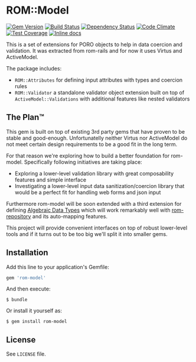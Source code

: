 [gem]: https://rubygems.org/gems/rom-model
[travis]: https://travis-ci.org/rom-rb/rom-model
[gemnasium]: https://gemnasium.com/rom-rb/rom-model
[codeclimate]: https://codeclimate.com/github/rom-rb/rom-model
[inchpages]: http://inch-ci.org/github/rom-rb/rom-model

# ROM::Model

[![Gem Version](https://badge.fury.io/rb/rom-model.svg)][gem]
[![Build Status](https://travis-ci.org/rom-rb/rom-model.svg?branch=master)][travis]
[![Dependency Status](https://gemnasium.com/rom-rb/rom-model.png)][gemnasium]
[![Code Climate](https://codeclimate.com/github/rom-rb/rom-model/badges/gpa.svg)][codeclimate]
[![Test Coverage](https://codeclimate.com/github/rom-rb/rom-model/badges/coverage.svg)][codeclimate]
[![Inline docs](http://inch-ci.org/github/rom-rb/rom-model.svg?branch=master)][inchpages]

This is a set of extensions for PORO objects to help in data coercion and validation.
It was extracted from rom-rails and for now it uses Virtus and ActiveModel.

The package includes:

- `ROM::Attributes` for defining input attributes with types and coercion rules
- `ROM::Validator` a standalone validator object extension built on top of
  `ActiveModel::Validations` with additional features like nested validators

## The Plan™

This gem is built on top of existing 3rd party gems that have proven to be stable
and good-enough. Unfortunatelly neither Virtus nor ActiveModel do not meet certain
design requirements to be a good fit in the long term.

For that reason we're exploring how to build a better foundation for rom-model.
Specifically following initiatives are taking place:

- Exploring a lower-level validation library with great composability features
  and simple interface
- Investigating a lower-level input data sanitization/coercion library that would
  be a perfect fit for handling web forms and json input

Furthermore rom-model will be soon extended with a third extension for defining
[Algebraic Data Types](https://en.wikipedia.org/wiki/Algebraic_data_type) which
will work remarkably well with [rom-repository](https://github.com/rom-rb/rom-repository)
and its auto-mapping features.

This project will provide convenient interfaces on top of robust lower-level tools
and if it turns out to be too big we'll split it into smaller gems.

## Installation

Add this line to your application's Gemfile:

```ruby
gem 'rom-model'
```

And then execute:

    $ bundle

Or install it yourself as:

    $ gem install rom-model

## License

See `LICENSE` file.
